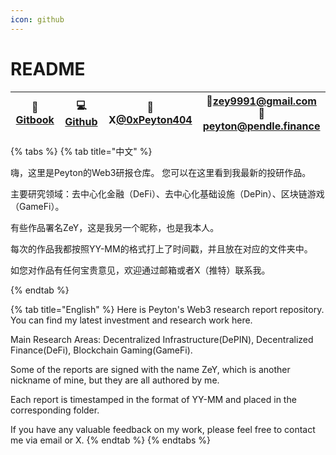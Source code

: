 ```yaml
---
icon: github
---
```


# README


| 📖 [Gitbook](https://peyton404.gitbook.io/research_reports/) | 💻 [Github](https://github.com/zey9991/research\_report) | 🔮 X[@0xPeyton404](https://x.com/0xPeyton404) | 📧[zey9991@gmail.com](zey9991@gmail.com)<br />📧[peyton@pendle.finance](peyton@pendle.finance) |
| :---------------------------------------------------------: | :-----------------------------------------------------: | :------------------------------------------: | :----------------------------------------------------------: |

{% tabs %}
{% tab title="中文" %}

嗨，这里是Peyton的Web3研报仓库。 您可以在这里看到我最新的投研作品。

主要研究领域：去中心化金融（DeFi）、去中心化基础设施（DePin）、区块链游戏（GameFi）。

有些作品署名ZeY，这是我另一个昵称，也是我本人。

每次的作品我都按照YY-MM的格式打上了时间戳，并且放在对应的文件夹中。

如您对作品有任何宝贵意见，欢迎通过邮箱或者X（推特）联系我。

{% endtab %}

{% tab title="English" %}
Here is Peyton's Web3 research report repository. You can find my latest investment and research work here. 

Main Research Areas: Decentralized Infrastructure(DePIN), Decentralized Finance(DeFi), Blockchain Gaming(GameFi).

Some of the reports are signed with the name ZeY, which is another nickname of mine, but they are all authored by me. 

Each report is timestamped in the format of YY-MM and placed in the corresponding folder.

If you have any valuable feedback on my work, please feel free to contact me via email or X.
{% endtab %}
{% endtabs %}
